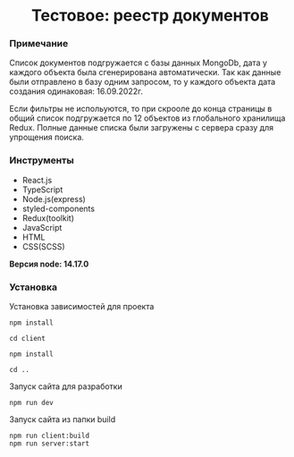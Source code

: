 
<h1 align="center">Тестовое: реестр документов</h1>

### Примечание

<p>Список документов подгружается с базы данных MongoDb, дата у каждого объекта была сгенерирована автоматически. Так как данные были отправлено в базу одним запросом, то у каждого объекта дата создания одинаковая: 16.09.2022г.</p>

<p>Если фильтры не испольуются, то при скрооле до конца страницы в общий список подгружается по 12 объектов из глобального хранилища Redux. Полные данные списка были загружены с сервера сразу для упрощения поиска.</p>

### Инструменты

- React.js
- TypeScript
- Node.js(express)
- styled-components
- Redux(toolkit)
- JavaScript
- HTML
- CSS(SCSS)

**Версия node: 14.17.0**

### Установка
Установка зависимостей для проекта
```
npm install

cd client

npm install

cd ..
```
Запуск сайта для разработки
```
npm run dev
```
Запуск сайта из папки build
```
npm run client:build
npm run server:start
```